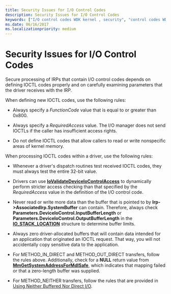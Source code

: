 ```yaml
---
title: Security Issues for I/O Control Codes
description: Security Issues for I/O Control Codes
keywords: ["I/O control codes WDK kernel , security", "control codes WDK IOCTLs , security", "IOCTLs WDK kernel , security", "security WDK IOCTLs"]
ms.date: 06/16/2017
ms.localizationpriority: medium
---
```


# Security Issues for I/O Control Codes





Secure processing of IRPs that contain I/O control codes depends on defining IOCTL codes properly and on carefully examining parameters that the driver receives with the IRP.

When defining new IOCTL codes, use the following rules:

-   Always specify a *FunctionCode* value that is equal to or greater than 0x800.

-   Always specify a *RequiredAccess* value. The I/O manager does not send IOCTLs if the caller has insufficient access rights.

-   Do not define IOCTL codes that allow callers to read or write nonspecific areas of kernel memory.

When processing IOCTL codes within a driver, use the following rules:

-   Whenever a driver's dispatch routines test received IOCTL codes, they must always test the entire 32-bit value.

-   Drivers can use [**IoValidateDeviceIoControlAccess**](/windows-hardware/drivers/ddi/wdm/nf-wdm-iovalidatedeviceiocontrolaccess) to dynamically perform stricter access checking than that specified by the *RequiredAccess* value in the definition of the I/O control code.

-   Never read or write more data than the buffer that is pointed to by **Irp-&gt;AssociatedIrp.SystemBuffer** can contain. Therefore, always check **Parameters.DeviceIoControl.InputBufferLength** or **Parameters.DeviceIoControl.OutputBufferLength** in the [**IO\_STACK\_LOCATION**](/windows-hardware/drivers/ddi/wdm/ns-wdm-_io_stack_location) structure to determine buffer limits.

-   Always zero driver-allocated buffers that will contain data intended for an application that originated an IOCTL request. That way, you will not accidentally copy sensitive data to the application.

-   For METHOD\_IN\_DIRECT and METHOD\_OUT\_DIRECT transfers, follow the rules above. Additionally, check for a **NULL** return value from [**MmGetSystemAddressForMdlSafe**](/windows-hardware/drivers/ddi/wdm/nf-wdm-mmgetsystemaddressformdlsafe), which indicates that mapping failed or that a zero-length buffer was supplied.

-   For METHOD\_NEITHER transfers, follow the rules that are provided in [Using Neither Buffered Nor Direct I/O](using-neither-buffered-nor-direct-i-o.md).

 

